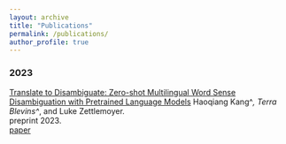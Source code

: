 ```yaml
---
layout: archive
title: "Publications"
permalink: /publications/
author_profile: true
---
```


### 2023

[Translate to Disambiguate: Zero-shot Multilingual Word Sense Disambiguation with Pretrained Language Models](../papers/WSDkang2023.pdf) Haoqiang Kang^*, Terra Blevins^*, and Luke Zettlemoyer. \
preprint 2023. \
[paper](../papers/WSDkang2023.pdf)

